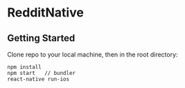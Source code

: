 # RedditNative

## Getting Started
Clone repo to your local machine, then in the root directory:
```
npm install
npm start   // bundler
react-native run-ios 
```
